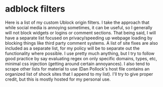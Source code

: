 # adblock filters
Here is a list of my custom Ublock origin filters. I take the approach that while social media is annoying sometimes, it can be useful, so I generally will not block widgets or logins or comment sections. That being said, I will have a separate list focused on privacy/speeding up webpage loading by blocking things like third party comment systems. A list of site fixes are also included as a separate list, for my policy will be to separate out the functionality where possible. I use pretty much anything, but I try to follow good practice by say evaluating regex on only specific domains, types, etc, minimal css injection (getting around certain annoyances). I also tend to scrape other lists for material to use (Dan Pollock's host file contains an organized list of shock sites that I append to my list). I'll try to give proper credit, but this is mostly hosted for my personal use.
